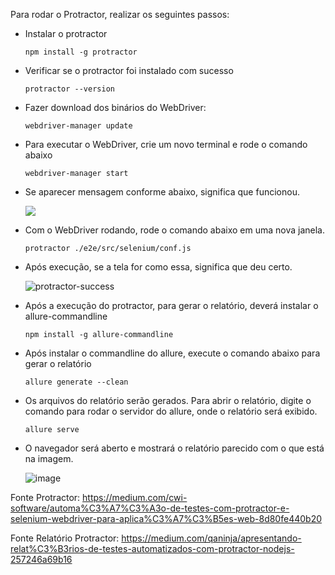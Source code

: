 Para rodar o Protractor, realizar os seguintes passos:

<ul>
    <li>
        <p>
            Instalar o protractor
        </p>
        <p>
            <code>npm install -g protractor</code>
        </p>
    </li>
    <li>
        <p>
            Verificar se o protractor foi instalado com sucesso
        </p>
        <p>
            <code>protractor --version</code>
        </p>
    </li>
    <li>
        <p>
            Fazer download dos binários do WebDriver:
        </p>
        <p>
            <code>webdriver-manager update</code>
        </p>
    </li>
    <li>
        <p>
            Para executar o WebDriver, crie um novo terminal e rode o comando abaixo
        </p>
        <p>
            <code>webdriver-manager start</code>
        </p>
    </li>
    <li>
        <p>
            Se aparecer mensagem conforme abaixo, significa que funcionou.
        </p>
        <p>
            <img src="https://miro.medium.com/max/2000/1*7U1NPXv5dGYyldIjMNNQXA.png" />
        </p>
    </li>
    <li>
        <p>
            Com o WebDriver rodando, rode o comando abaixo em uma nova janela.
        </p>
        <p>
            <code>protractor ./e2e/src/selenium/conf.js</code>
        </p>
    </li>
    <li>
        <p>
            Após execução, se a tela for como essa, significa que deu certo.
        </p>
        <p>
            <img src="https://i.ibb.co/ZMmdD6J/protractor-success.png" alt="protractor-success" border="0">
        </p>
    </li>
    <li>
        <p>
            Após a execução do protractor, para gerar o relatório, deverá instalar o allure-commandline
        </p>
        <p>
            <code>npm install -g allure-commandline</code>
        </p>
    </li>
    <li>
        <p>
            Após instalar o commandline do allure, execute o comando abaixo para gerar o relatório
        </p>
        <p>
            <code>allure generate --clean</code>
        </p>
    </li>
    <li>
        <p>
            Os arquivos do relatório serão gerados.
            Para abrir o relatório, digite o comando para rodar o servidor do allure, onde o relatório será exibido.
        </p>
        <p>
            <code>allure serve</code>
        </p>
    </li>
    <li>
        <p>
            O navegador será aberto e mostrará o relatório parecido com o que está na imagem.
        </p>
        <p>
            <img src="https://i.ibb.co/ZY3YQqF/image.png" alt="image" border="0">
        </p>
    </li>
</ul>

Fonte Protractor: https://medium.com/cwi-software/automa%C3%A7%C3%A3o-de-testes-com-protractor-e-selenium-webdriver-para-aplica%C3%A7%C3%B5es-web-8d80fe440b20

Fonte Relatório Protractor: https://medium.com/qaninja/apresentando-relat%C3%B3rios-de-testes-automatizados-com-protractor-nodejs-257246a69b16

